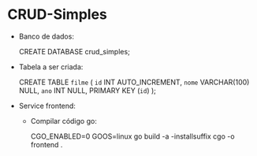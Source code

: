 # CRUD-Simples

- Banco de dados:

	CREATE DATABASE crud_simples;

- Tabela a ser criada:

	CREATE TABLE `filme` (
		`id` INT AUTO_INCREMENT,
		`nome` VARCHAR(100) NULL,
		`ano` INT NULL,
		PRIMARY KEY (`id`)
	);

- Service frontend:

	- Compilar código go:

		CGO_ENABLED=0 GOOS=linux go build -a -installsuffix cgo -o frontend .